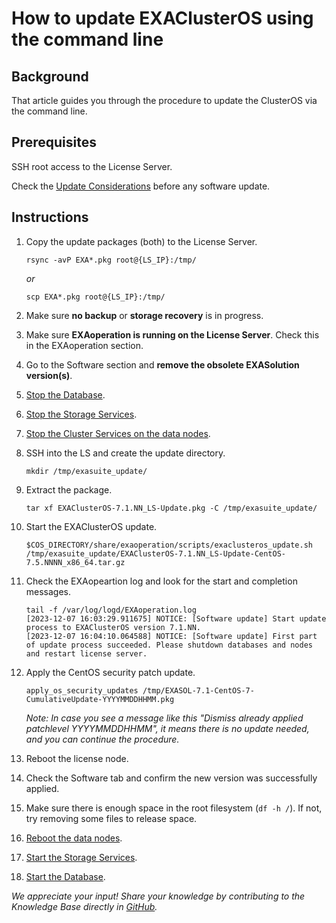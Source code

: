 # How to update EXAClusterOS using the command line

## Background

That article guides you through the procedure to update the ClusterOS via the command line.

## Prerequisites

SSH root access to the License Server.

Check the [Update Considerations](https://docs.exasol.com/db/7.1/administration/on-premise/upgrade/update_considerations.htm) before any software update.

## Instructions

1. Copy the update packages (both) to the License Server.

    ```shell
    rsync -avP EXA*.pkg root@{LS_IP}:/tmp/
    ```

    _or_

    ```shell
    scp EXA*.pkg root@{LS_IP}:/tmp/
    ```

2. Make sure **no backup** or **storage recovery** is in progress.
3. Make sure **EXAoperation is running on the License Server**. Check this in the EXAoperation section.
4. Go to the Software section and **remove the obsolete EXASolution version(s)**.
5. [Stop the Database](https://docs.exasol.com/db/7.1/administration/on-premise/manage_database/stop_db.htm).
6. [Stop the Storage Services](https://docs.exasol.com/db/7.1/administration/on-premise/manage_storage/stop_start_storage_service.htm).
7. [Stop the Cluster Services on the data nodes](https://docs.exasol.com/db/7.1/administration/on-premise/nodes/actions_on_nodes.htm).
8. SSH into the LS and create the update directory.

    ```shell
    mkdir /tmp/exasuite_update/
    ```

9. Extract the package.

    ```shell
    tar xf EXAClusterOS-7.1.NN_LS-Update.pkg -C /tmp/exasuite_update/
    ```

10. Start the EXAClusterOS update.

    ```shell
    $COS_DIRECTORY/share/exaoperation/scripts/exaclusteros_update.sh /tmp/exasuite_update/EXAClusterOS-7.1.NN_LS-Update-CentOS-7.5.NNNN_x86_64.tar.gz
    ```

11. Check the EXAopeartion log and look for the start and completion messages.

    ```text
    tail -f /var/log/logd/EXAoperation.log
    [2023-12-07 16:03:29.911675] NOTICE: [Software update] Start update process to EXAClusterOS version 7.1.NN.
    [2023-12-07 16:04:10.064588] NOTICE: [Software update] First part of update process succeeded. Please shutdown databases and nodes and restart license server.
    ```

12. Apply the CentOS security patch update.

    ```shell
    apply_os_security_updates /tmp/EXASOL-7.1-CentOS-7-CumulativeUpdate-YYYYMMDDHHMM.pkg
    ```

    _Note: In case you see a message like this "Dismiss already applied patchlevel YYYYMMDDHHMM", it means there is no update needed, and you can continue the procedure._
13. Reboot the license node.
14. Check the Software tab and confirm the new version was successfully applied.
15. Make sure there is enough space in the root filesystem (`df -h /`). If not, try removing some files to release space.
16. [Reboot the data nodes](https://docs.exasol.com/db/7.1/administration/on-premise/nodes/actions_on_nodes.htm).
17. [Start the Storage Services](https://docs.exasol.com/db/7.1/administration/on-premise/manage_storage/stop_start_storage_service.htm).
18. [Start the Database](https://docs.exasol.com/db/7.1/administration/on-premise/manage_database/start_db.htm).

*We appreciate your input! Share your knowledge by contributing to the Knowledge Base directly in [GitHub](https://github.com/exasol/public-knowledgebase).*
